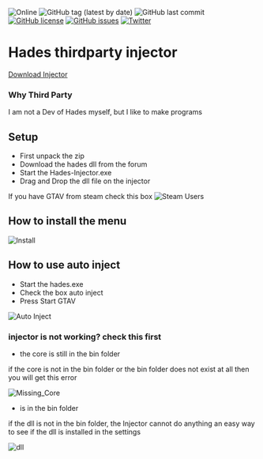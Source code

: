 ![Online](https://img.shields.io/badge/Injector-Online-green.svg)
![GitHub tag (latest by date)](https://img.shields.io/github/tag-date/DeadlyKltten/Hades-thirdparty-injector.svg?label=Version)
![GitHub last commit](https://img.shields.io/github/last-commit/DeadlyKltten/Hades-thirdparty-injector.svg)
[![GitHub license](https://img.shields.io/github/license/DeadlyKltten/Hades-thirdparty-injector.svg)](https://github.com/DeadlyKltten/Hades-thirdparty-injector/blob/master/LICENSE)
[![GitHub issues](https://img.shields.io/github/issues/DeadlyKltten/Hades-thirdparty-injector.svg)](https://github.com/DeadlyKltten/Hades-thirdparty-injector/issues)
[![Twitter](https://img.shields.io/twitter/url/https/github.com/DeadlyKltten/Hades-thirdparty-injector.svg?style=social)](https://twitter.com/intent/tweet?text=Wow:&url=https%3A%2F%2Fgithub.com%2FDeadlyKltten%2FHades-thirdparty-injector)
# Hades thirdparty injector 
[Download Injector](https://github.com/DeadlyKltten/Hades-thirdparty-injector/releases/download/2.4.0/Injector-V2.4.0.zip)

### Why Third Party
I am not a Dev of Hades myself, but I like to make programs

## Setup
* First unpack the zip
* Download the hades dll from the forum
* Start the Hades-Injector.exe
* Drag and Drop the dll file on the injector

If you have GTAV from steam check this box
![Steam Users](https://i.imgur.com/e0WqFg1.png)

## How to install the menu
![Install](https://i.imgur.com/cSB1YYZ.gif)

## How to use auto inject
* Start the hades.exe
* Check the box auto inject
* Press Start GTAV

![Auto Inject](https://i.imgur.com/7FRh4id.png)

### injector is not working? check this first
* the core is still in the bin folder

if the core is not in the bin folder or the bin folder does not exist at all then you will get this error

![Missing_Core](https://i.imgur.com/wFFFIBC.png)

* is in the bin folder

if the dll is not in the bin folder, the Injector cannot do anything
an easy way to see if the dll is installed in the settings

![dll](https://i.imgur.com/V9qASiU.png)
